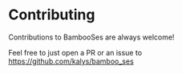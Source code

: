 # Contributing

Contributions to BambooSes are always welcome!

Feel free to just open a PR or an issue to https://github.com/kalys/bamboo_ses
